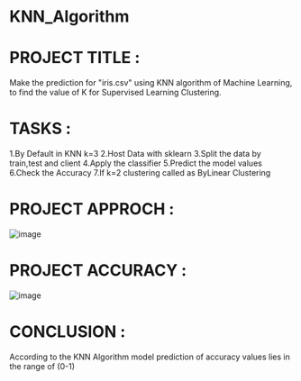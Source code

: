 # KNN_Algorithm
# PROJECT TITLE :
Make the prediction for "iris.csv" using KNN algorithm of Machine Learning, to find the value of K for Supervised Learning Clustering.
# TASKS :
1.By Default in KNN k=3
2.Host Data with sklearn
3.Split the data by train,test and client
4.Apply the classifier
5.Predict the model values
6.Check the Accuracy
7.If k=2 clustering called as ByLinear Clustering
# PROJECT APPROCH :
![image](https://github.com/ganesh9977/KNN_Algorithm/assets/143176335/c3fff680-2945-4109-8770-33bd651f3ffb)
# PROJECT ACCURACY :
![image](https://github.com/ganesh9977/KNN_Algorithm/assets/143176335/af84aba2-40f3-4471-abd1-006b5cf408b3)
# CONCLUSION :
According to the KNN Algorithm model prediction of accuracy values lies in the range of (0-1)
